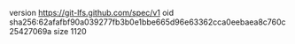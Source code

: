 version https://git-lfs.github.com/spec/v1
oid sha256:62afafbf90a039277fb3b0e1bbe665d96e63362cca0eebaea8c760c25427069a
size 1120
